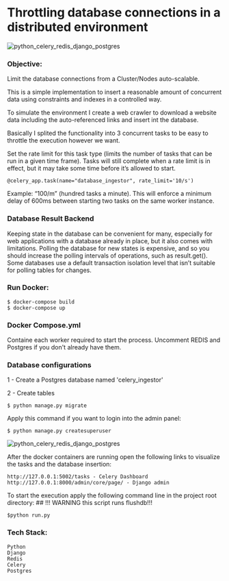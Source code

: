 
# Throttling database connections in a distributed environment

![python_celery_redis_django_postgres](https://user-images.githubusercontent.com/1752695/128603659-c3602903-4d3f-4d03-8f26-6be91e1c715f.png)

### Objective:
Limit the database connections from a Cluster/Nodes auto-scalable.

This is a simple implementation to insert a reasonable amount of concurrent data using constraints and indexes in a controlled way.

To simulate the environment I create a web crawler to download a website data including the auto-referenced links and insert int the database.

Basically I splited the functionality into 3 concurrent tasks to be easy to throttle the execution however we want.

Set the rate limit for this task type (limits the number of tasks that can be run in a given time frame). 
Tasks will still complete when a rate limit is in effect, but it may take some time before it’s allowed to start.
    
    @celery_app.task(name="database_ingestor", rate_limit='10/s')
    
Example: “100/m” (hundred tasks a minute). This will enforce a minimum delay of 600ms between starting two tasks on the same worker instance.


### Database Result Backend
Keeping state in the database can be convenient for many, especially for web applications with a database already in place, but it also comes with limitations.
Polling the database for new states is expensive, and so you should increase the polling intervals of operations, such as result.get().
Some databases use a default transaction isolation level that isn’t suitable for polling tables for changes.


### Run Docker:

    $ docker-compose build
    $ docker-compose up

### Docker Compose.yml
Containe each worker required to start the process. Uncomment REDIS and Postgres if you don't already have them. 

   
### Database configurations
1 - Create a Postgres database named 'celery_ingestor'
    
2 - Create tables

    $ python manage.py migrate

Apply this command if you want to login into the admin panel:
    
    $ python manage.py createsuperuser   
    
![python_celery_redis_django_postgres](https://user-images.githubusercontent.com/1752695/128603676-f62eac13-7531-46ae-9051-643fa727e793.png)


After the docker containers are running open the following links to visualize the tasks and the database insertion:

    http://127.0.0.1:5002/tasks - Celery Dashboard
    http://127.0.0.1:8000/admin/core/page/ - Django admin 
    
    
To start the execution apply the following command line in the project root directory:
    ## !!! WARNING this script runs flushdb!!! 
    
    $python run.py 
    
### Tech Stack:
    Python
    Django
    Redis
    Celery
    Postgres
